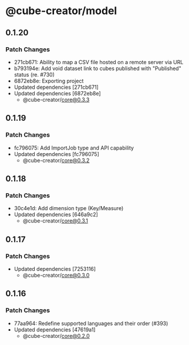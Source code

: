# @cube-creator/model

## 0.1.20

### Patch Changes

- 271cb671: Ability to map a CSV file hosted on a remote server via URL
- b793194e: Add void dataset link to cubes published with "Published" status (re. #730)
- 6872eb8e: Exporting project
- Updated dependencies [271cb671]
- Updated dependencies [6872eb8e]
  - @cube-creator/core@0.3.3

## 0.1.19

### Patch Changes

- fc796075: Add ImportJob type and API capability
- Updated dependencies [fc796075]
  - @cube-creator/core@0.3.2

## 0.1.18

### Patch Changes

- 30c4e1d: Add dimension type (Key/Measure)
- Updated dependencies [646a9c2]
  - @cube-creator/core@0.3.1

## 0.1.17

### Patch Changes

- Updated dependencies [7253116]
  - @cube-creator/core@0.3.0

## 0.1.16

### Patch Changes

- 77aa964: Redefine supported languages and their order (#393)
- Updated dependencies [47619a1]
  - @cube-creator/core@0.2.0
